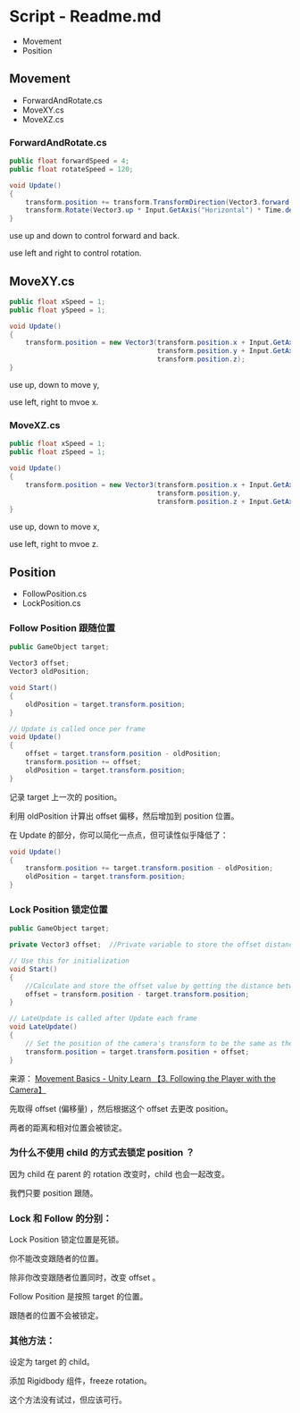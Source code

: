 # Script - Readme.md

* Movement
* Position

## Movement

- ForwardAndRotate.cs
- MoveXY.cs
- MoveXZ.cs

### ForwardAndRotate.cs

```C#
public float forwardSpeed = 4;
public float rotateSpeed = 120;

void Update()
{
    transform.position += transform.TransformDirection(Vector3.forward * Input.GetAxis("Vertical") * Time.deltaTime * forwardSpeed);
    transform.Rotate(Vector3.up * Input.GetAxis("Horizontal") * Time.deltaTime * rotateSpeed);
}
```

use up and down to control forward and back.

use left and right to control rotation.

## MoveXY.cs

```C#
public float xSpeed = 1;
public float ySpeed = 1;

void Update()
{
    transform.position = new Vector3(transform.position.x + Input.GetAxis("Horizontal") * Time.deltaTime * xSpeed,
                                     transform.position.y + Input.GetAxis("Vertical")   * Time.deltaTime * ySpeed,
                                     transform.position.z);
}
```

use up, down to move y,

use left, right to mvoe x.

### MoveXZ.cs

```C#
public float xSpeed = 1;
public float zSpeed = 1;

void Update()
{
    transform.position = new Vector3(transform.position.x + Input.GetAxis("Horizontal") * Time.deltaTime * xSpeed,
                                     transform.position.y,
                                     transform.position.z + Input.GetAxis("Vertical") * Time.deltaTime * zSpeed);
}
```

use up, down to move x,

use left, right to mvoe z.

## Position

- FollowPosition.cs
- LockPosition.cs

### Follow Position 跟随位置

```C#
public GameObject target;

Vector3 offset;
Vector3 oldPosition;

void Start()
{
    oldPosition = target.transform.position;
}

// Update is called once per frame
void Update()
{
    offset = target.transform.position - oldPosition;
    transform.position += offset;
    oldPosition = target.transform.position;
}
```

记录 target 上一次的 position。

利用 oldPosition 计算出 offset 偏移，然后增加到 position 位置。

在 Update 的部分，你可以简化一点点，但可读性似乎降低了：

```C#
void Update()
{
    transform.position += target.transform.position - oldPosition;
    oldPosition = target.transform.position;
}
```

### Lock Position 锁定位置

```C#
public GameObject target;

private Vector3 offset;  //Private variable to store the offset distance between the player and camera

// Use this for initialization
void Start()
{
    //Calculate and store the offset value by getting the distance between the player's position and camera's position.
    offset = transform.position - target.transform.position;
}

// LateUpdate is called after Update each frame
void LateUpdate()
{
    // Set the position of the camera's transform to be the same as the player's, but offset by the calculated offset distance.
    transform.position = target.transform.position + offset;
}
```

来源： [Movement Basics - Unity Learn 【3. Following the Player with the Camera】](https://learn.unity.com/tutorial/movement-basics?projectId=5c514956edbc2a002069467c#5c7f8528edbc2a002053b711)

先取得 offset (偏移量) ，然后根据这个 offset 去更改 position。

两者的距离和相对位置会被锁定。

### 为什么不使用 child 的方式去锁定 position ？

因为 child 在 parent 的 rotation 改变时，child 也会一起改变。

我們只要 position 跟随。

### Lock 和 Follow 的分别：

Lock Position 锁定位置是死锁。

你不能改变跟随者的位置。

除非你改变跟随者位置同时，改变 offset 。

Follow Position 是按照 target 的位置。

跟随者的位置不会被锁定。

### 其他方法：

设定为 target 的 child。

添加 Rigidbody 组件，freeze rotation。

这个方法没有试过，但应该可行。
